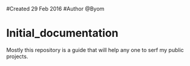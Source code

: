 #Created 29 Feb 2016
#Author @Byom 

# Initial_documentation
Mostly this repository is a guide that will help any one to serf my public projects.

